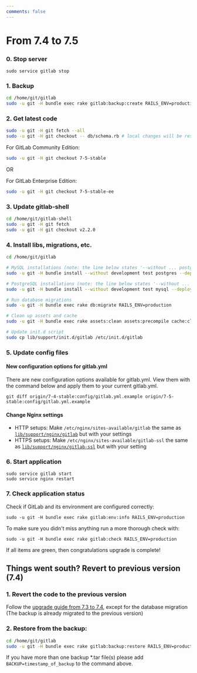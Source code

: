 ```yaml
---
comments: false
---
```


# From 7.4 to 7.5

### 0. Stop server

    sudo service gitlab stop

### 1. Backup

```bash
cd /home/git/gitlab
sudo -u git -H bundle exec rake gitlab:backup:create RAILS_ENV=production
```

### 2. Get latest code

```bash
sudo -u git -H git fetch --all
sudo -u git -H git checkout -- db/schema.rb # local changes will be restored automatically
```

For GitLab Community Edition:

```bash
sudo -u git -H git checkout 7-5-stable
```

OR

For GitLab Enterprise Edition:

```bash
sudo -u git -H git checkout 7-5-stable-ee
```

### 3. Update gitlab-shell

```bash
cd /home/git/gitlab-shell
sudo -u git -H git fetch
sudo -u git -H git checkout v2.2.0
```

### 4. Install libs, migrations, etc.

```bash
cd /home/git/gitlab

# MySQL installations (note: the line below states '--without ... postgres')
sudo -u git -H bundle install --without development test postgres --deployment

# PostgreSQL installations (note: the line below states '--without ... mysql')
sudo -u git -H bundle install --without development test mysql --deployment

# Run database migrations
sudo -u git -H bundle exec rake db:migrate RAILS_ENV=production

# Clean up assets and cache
sudo -u git -H bundle exec rake assets:clean assets:precompile cache:clear RAILS_ENV=production

# Update init.d script
sudo cp lib/support/init.d/gitlab /etc/init.d/gitlab
```

### 5. Update config files

#### New configuration options for gitlab.yml

There are new configuration options available for gitlab.yml. View them with the command below and apply them to your current gitlab.yml.

```
git diff origin/7-4-stable:config/gitlab.yml.example origin/7-5-stable:config/gitlab.yml.example
```

#### Change Nginx settings

* HTTP setups: Make `/etc/nginx/sites-available/gitlab` the same as [`lib/support/nginx/gitlab`][nginx] but with your settings
* HTTPS setups: Make `/etc/nginx/sites-available/gitlab-ssl` the same as [`lib/support/nginx/gitlab-ssl`][nginx-ssl] but with your setting

### 6. Start application

    sudo service gitlab start
    sudo service nginx restart

### 7. Check application status

Check if GitLab and its environment are configured correctly:

    sudo -u git -H bundle exec rake gitlab:env:info RAILS_ENV=production

To make sure you didn't miss anything run a more thorough check with:

    sudo -u git -H bundle exec rake gitlab:check RAILS_ENV=production

If all items are green, then congratulations upgrade is complete!

## Things went south? Revert to previous version (7.4)

### 1. Revert the code to the previous version
Follow the [upgrade guide from 7.3 to 7.4](7.3-to-7.4.md), except for the database migration
(The backup is already migrated to the previous version)

### 2. Restore from the backup:

```bash
cd /home/git/gitlab
sudo -u git -H bundle exec rake gitlab:backup:restore RAILS_ENV=production
```
If you have more than one backup *.tar file(s) please add `BACKUP=timestamp_of_backup` to the command above.

[yaml]: https://gitlab.com/gitlab-org/gitlab-ce/blob/7-5-stable/config/gitlab.yml.example
[nginx]: https://gitlab.com/gitlab-org/gitlab-ce/blob/7-5-stable/lib/support/nginx/gitlab
[nginx-ssl]: https://gitlab.com/gitlab-org/gitlab-ce/blob/7-5-stable/lib/support/nginx/gitlab-ssl
